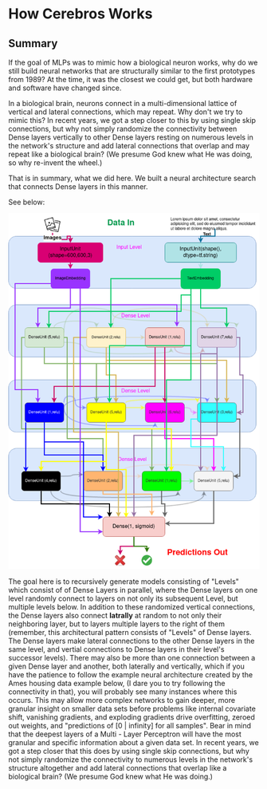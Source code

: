 
# How Cerebros Works

## Summary

If the goal of MLPs was to mimic how a biological neuron works, why do we still build neural networks that are structurally similar to the first prototypes from 1989? At the time, it was the closest we could get, but both hardware and software have changed since.

In a biological brain, neurons connect in a multi-dimensional lattice of vertical and lateral connections, which may repeat. Why don't we try to mimic this? In recent years, we got a step closer to this by using single skip connections, but why not simply randomize the connectivity between Dense layers vertically to other Dense layers resting on numerous levels in the network's structure and add lateral connections that overlap and may repeat like a biological brain? (We presume God knew what He was doing, so why re-invent the wheel.)

That is in summary, what we did here. We built a neural architecture search that connects Dense layers in this manner.

See below:

![documentation-assets/Cerebros.png](documentation-assets/Cerebros.png)



The goal here is to recursively generate models consisting of "Levels" which consist of of Dense Layers in parallel, where the Dense layers on one level randomly connect to layers on not only its subsequent Level, but multiple levels below. In addition to these randomized vertical connections, the Dense layers also connect **latrally** at random to not only their neighboring layer, but to layers multiple layers to the right of them (remember, this architectural pattern consists of "Levels" of Dense layers. The Dense layers make lateral connections to the other Dense layers in the same level, and vertial connections to Dense layers in their level's successor levels). There may also be more than one connection between a given Dense layer and another, both laterally and vertically, which if you have the patience to follow the example neural architecture created by the Ames housing data example below, (I dare you to try following the connectivity in that), you will probably see many instances where this occurs. This may allow more complex networks to gain deeper, more granular insight on smaller data sets before problems like internal covariate shift, vanishing gradients, and exploding gradients drive overfitting, zeroed out weights, and "predictions of [0 | infinity] for all samples". Bear in mind that the deepest layers of a Multi - Layer Perceptron will have the most granular and specific information about a given data set.  In recent years, we got a step closer that this does by using single skip connections, but why not simply randomize the connectivity to numerous levels in the network's structure altogether and add lateral connections that overlap like a biological brain? (We presume God knew what He was doing.)
